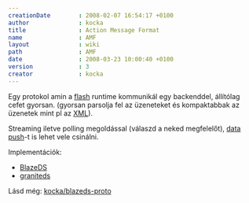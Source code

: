 ```yaml
---
creationDate        : 2008-02-07 16:54:17 +0100 
author              : kocka 
title               : Action Message Format 
name                : AMF 
layout              : wiki 
path                : AMF 
date                : 2008-03-23 10:00:40 +0100 
version             : 3 
creator             : kocka 
---
```

Egy protokol amin a [flash](flash.html) runtime kommunikál egy backenddel, állítólag cefet gyorsan. (gyorsan parsolja fel az üzeneteket és kompaktabbak az üzenetek mint pl az [XML](XML.html)).

Streaming iletve polling megoldással (válaszd a neked megfelelőt), [data push](Missing.html)-t is lehet vele csinálni.

Implementációk: 

*   [BlazeDS](BlazeDS.html)
*   [graniteds](http://www.graniteds.org/)

Lásd még: [kocka/blazeds-proto](kocka/blazeds-proto.html)
